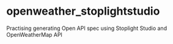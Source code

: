 # openweather_stoplightstudio
Practising generating Open API spec using Stoplight Studio and OpenWeatherMap API
